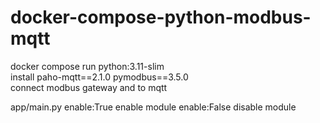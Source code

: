 # docker-compose-python-modbus-mqtt</br>
docker compose run python:3.11-slim</br>
install paho-mqtt==2.1.0 pymodbus==3.5.0</br>
connect modbus gateway and to mqtt</br>

app/main.py 
enable:True enable module
enable:False disable module


